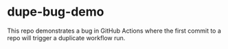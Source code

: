 # dupe-bug-demo

This repo demonstrates a bug in GitHub Actions where the first commit to a repo will trigger a duplicate workflow run.